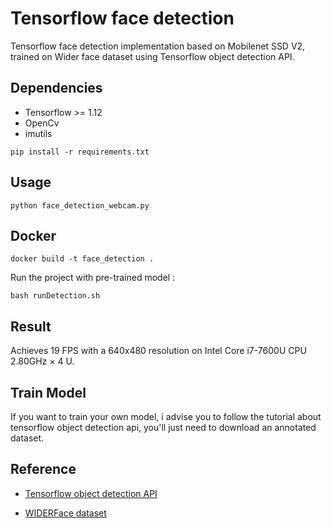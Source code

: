 # Tensorflow face detection

Tensorflow face detection implementation based on Mobilenet SSD V2, trained on Wider face dataset using Tensorflow object detection API.


## Dependencies

* Tensorflow >= 1.12
* OpenCv
* imutils

```
pip install -r requirements.txt
```

## Usage
```
python face_detection_webcam.py
```

## Docker


```
docker build -t face_detection .
```

Run the project with pre-trained model :

```
bash runDetection.sh
```

## Result 
Achieves 19 FPS with a 640x480 resolution on Intel Core i7-7600U CPU 2.80GHz × 4 U. 

## Train Model

If you want to train your own model, i advise you to follow the tutorial about tensorflow object detection api, you'll just need to download an annotated dataset. 

## Reference
* <a href = "https://tensorflow-object-detection-api-tutorial.readthedocs.io/en/latest/"> Tensorflow object detection API</a>

* <a href = "http://mmlab.ie.cuhk.edu.hk/projects/WIDERFace/">WIDERFace dataset</a>
